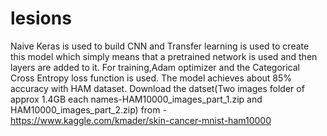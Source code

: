 # lesions
Naive Keras is used to build CNN and Transfer learning is used to create this model which simply means that a pretrained network is used and then layers are added to it. 
For training,Adam optimizer and the Categorical Cross Entropy loss function is used.
The model achieves about 85% accuracy with HAM dataset.
Download the datset(Two images folder of approx 1.4GB each names-HAM10000_images_part_1.zip and HAM10000_images_part_2.zip) 
from - https://www.kaggle.com/kmader/skin-cancer-mnist-ham10000
